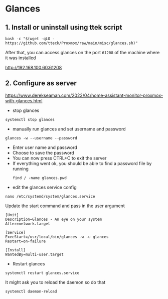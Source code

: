 # Glances

## 1. Install or uninstall using ttek script


```
bash -c "$(wget -qLO - https://github.com/tteck/Proxmox/raw/main/misc/glances.sh)"
```

After that, you can access glances on  the port `61208` of the machine where it was installed

http://192.168.100.60:61208 



## 2. Configure as server

https://www.derekseaman.com/2023/04/home-assistant-monitor-proxmox-with-glances.html

- stop glances
```
systemctl stop glances
```

- manually run glances and set username and password
```
glances -w --username --password
```
- Enter user name and password
- Choose to save the password
- You can now press CTRL+C to exit the server
- If everything went ok, you should be able to find a password file by running
  ```
  find / -name glances.pwd
  ```
- edit the glances service config

`nano /etc/systemd/system/glances.service`

Update the start command and pass in the user argument
```
[Unit]
Description=Glances - An eye on your system
After=network.target

[Service]
ExecStart=/usr/local/bin/glances -w -u glances
Restart=on-failure

[Install]
WantedBy=multi-user.target
```

- Restart glances
```
systemctl restart glances.service
```

It might ask you to reload the daemon so do that
```
systemctl daemon-reload
```